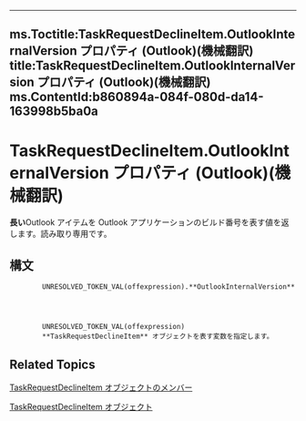 

---
ms.Toctitle:TaskRequestDeclineItem.OutlookInternalVersion プロパティ (Outlook)(機械翻訳)
title:TaskRequestDeclineItem.OutlookInternalVersion プロパティ (Outlook)(機械翻訳)
ms.ContentId:b860894a-084f-080d-da14-163998b5ba0a
---
# TaskRequestDeclineItem.OutlookInternalVersion プロパティ (Outlook)(機械翻訳)




**長い**Outlook アイテムを Outlook アプリケーションのビルド番号を表す値を返します。読み取り専用です。

## 構文

            UNRESOLVED_TOKEN_VAL(offexpression).**OutlookInternalVersion**




            UNRESOLVED_TOKEN_VAL(offexpression)
            **TaskRequestDeclineItem** オブジェクトを表す変数を指定します。



## Related Topics

[TaskRequestDeclineItem オブジェクトのメンバー](3de31d0d-2444-876c-5d4d-1192851301af.md)

[TaskRequestDeclineItem オブジェクト](e842c7c0-7943-9219-329b-30b892ab99b0.md)




